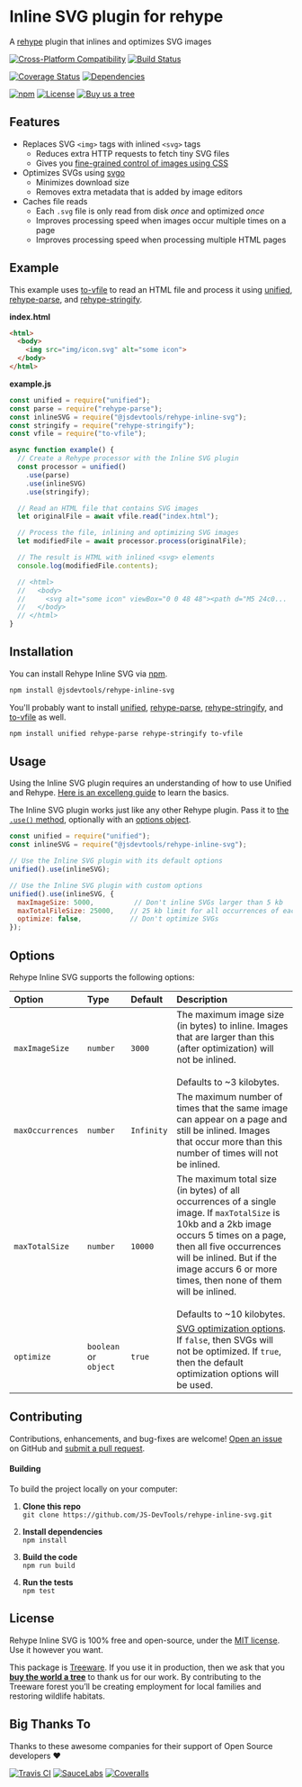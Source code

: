 # Inline SVG plugin for rehype
A [rehype](https://github.com/rehypejs/rehype) plugin that inlines and optimizes SVG images

[![Cross-Platform Compatibility](https://jstools.dev/img/badges/os-badges.svg)](https://github.com/JS-DevTools/rehype-inline-svg/actions)
[![Build Status](https://github.com/JS-DevTools/rehype-inline-svg/workflows/CI-CD/badge.svg)](https://github.com/JS-DevTools/rehype-inline-svg/actions)

[![Coverage Status](https://coveralls.io/repos/github/JS-DevTools/rehype-inline-svg/badge.svg?branch=master)](https://coveralls.io/github/JS-DevTools/rehype-inline-svg)
[![Dependencies](https://david-dm.org/JS-DevTools/rehype-inline-svg.svg)](https://david-dm.org/JS-DevTools/rehype-inline-svg)

[![npm](https://img.shields.io/npm/v/@jsdevtools/rehype-inline-svg.svg)](https://www.npmjs.com/package/@jsdevtools/rehype-inline-svg)
[![License](https://img.shields.io/npm/l/@jsdevtools/rehype-inline-svg.svg)](LICENSE)
[![Buy us a tree](https://img.shields.io/badge/Treeware-%F0%9F%8C%B3-lightgreen)](https://plant.treeware.earth/JS-DevTools/rehype-inline-svg)



Features
--------------------------
- Replaces SVG `<img>` tags with inlined `<svg>` tags
  - Reduces extra HTTP requests to fetch tiny SVG files
  - Gives you [fine-grained control of images using CSS](https://css-tricks.com/using-svg/#article-header-id-7)
- Optimizes SVGs using [svgo](https://github.com/svg/svgo#readme)
  - Minimizes download size
  - Removes extra metadata that is added by image editors
- Caches file reads
  - Each `.svg` file is only read from disk _once_ and optimized _once_
  - Improves processing speed when images occur multiple times on a page
  - Improves processing speed when processing multiple HTML pages



Example
--------------------------
This example uses [to-vfile](https://github.com/vfile/to-vfile) to read an HTML file and process it using [unified](https://unifiedjs.com/), [rehype-parse](https://github.com/rehypejs/rehype/tree/master/packages/rehype-parse), and [rehype-stringify](https://github.com/rehypejs/rehype/tree/master/packages/rehype-stringify).

**index.html**

```html
<html>
  <body>
    <img src="img/icon.svg" alt="some icon">
  </body>
</html>
```

**example.js**

```javascript
const unified = require("unified");
const parse = require("rehype-parse");
const inlineSVG = require("@jsdevtools/rehype-inline-svg");
const stringify = require("rehype-stringify");
const vfile = require("to-vfile");

async function example() {
  // Create a Rehype processor with the Inline SVG plugin
  const processor = unified()
    .use(parse)
    .use(inlineSVG)
    .use(stringify);

  // Read an HTML file that contains SVG images
  let originalFile = await vfile.read("index.html");

  // Process the file, inlining and optimizing SVG images
  let modifiedFile = await processor.process(originalFile);

  // The result is HTML with inlined <svg> elements
  console.log(modifiedFile.contents);

  // <html>
  //   <body>
  //     <svg alt="some icon" viewBox="0 0 48 48"><path d="M5 24c0...
  //   </body>
  // </html>
}
```



Installation
--------------------------
You can install Rehype Inline SVG via [npm](https://docs.npmjs.com/about-npm/).

```bash
npm install @jsdevtools/rehype-inline-svg
```

You'll probably want to install [unified](https://unifiedjs.com/), [rehype-parse](https://github.com/rehypejs/rehype/tree/master/packages/rehype-parse), [rehype-stringify](https://github.com/rehypejs/rehype/tree/master/packages/rehype-stringify), and [to-vfile](https://github.com/vfile/to-vfile) as well.

```bash
npm install unified rehype-parse rehype-stringify to-vfile
```



Usage
--------------------------
Using the Inline SVG plugin requires an understanding of how to use Unified and Rehype. [Here is an excelleng guide](https://unifiedjs.com/using-unified.html) to learn the basics.

The Inline SVG plugin works just like any other Rehype plugin. Pass it to [the `.use()` method](https://github.com/unifiedjs/unified#processoruseplugin-options), optionally with an [options object](#options).

```javascript
const unified = require("unified");
const inlineSVG = require("@jsdevtools/rehype-inline-svg");

// Use the Inline SVG plugin with its default options
unified().use(inlineSVG);

// Use the Inline SVG plugin with custom options
unified().use(inlineSVG, {
  maxImageSize: 5000,          // Don't inline SVGs larger than 5 kb
  maxTotalFileSize: 25000,    // 25 kb limit for all occurrences of each SVG
  optimize: false,            // Don't optimize SVGs
});
```



Options
--------------------------
Rehype Inline SVG supports the following options:

|Option            |Type                 |Default     |Description
|:-----------------|:--------------------|:-----------|:-----------------------------------------
|`maxImageSize`    |`number`             |`3000`      |The maximum image size (in bytes) to inline. Images that are larger than this (after optimization) will not be inlined.<br><br>Defaults to ~3 kilobytes.
|`maxOccurrences`  |`number`             |`Infinity`  |The maximum number of times that the same image can appear on a page and still be inlined. Images that occur more than this number of times will not be inlined.
|`maxTotalSize`    |`number`             |`10000`     |The maximum total size (in bytes) of all occurrences of a single image. If `maxTotalSize` is 10kb and a 2kb image occurs 5 times on a page, then all five occurrences will be inlined. But if the image accurs 6 or more times, then none of them will be inlined.<br><br>Defaults to ~10 kilobytes.
|`optimize`        |`boolean` or `object`|`true`      |[SVG optimization options](https://github.com/svg/svgo). If `false`, then SVGs will not be optimized. If `true`, then the default optimization options will be used.



Contributing
--------------------------
Contributions, enhancements, and bug-fixes are welcome!  [Open an issue](https://github.com/JS-DevTools/rehype-inline-svg/issues) on GitHub and [submit a pull request](https://github.com/JS-DevTools/rehype-inline-svg/pulls).

#### Building
To build the project locally on your computer:

1. __Clone this repo__<br>
`git clone https://github.com/JS-DevTools/rehype-inline-svg.git`

2. __Install dependencies__<br>
`npm install`

3. __Build the code__<br>
`npm run build`

4. __Run the tests__<br>
`npm test`



License
--------------------------
Rehype Inline SVG is 100% free and open-source, under the [MIT license](LICENSE). Use it however you want.

This package is [Treeware](http://treeware.earth). If you use it in production, then we ask that you [**buy the world a tree**](https://plant.treeware.earth/JS-DevTools/rehype-inline-svg) to thank us for our work. By contributing to the Treeware forest you’ll be creating employment for local families and restoring wildlife habitats.



Big Thanks To
--------------------------
Thanks to these awesome companies for their support of Open Source developers ❤

[![Travis CI](https://jstools.dev/img/badges/travis-ci.svg)](https://travis-ci.com)
[![SauceLabs](https://jstools.dev/img/badges/sauce-labs.svg)](https://saucelabs.com)
[![Coveralls](https://jstools.dev/img/badges/coveralls.svg)](https://coveralls.io)
